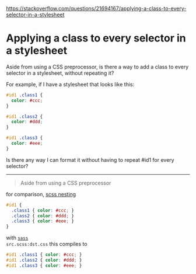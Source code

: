 https://stackoverflow.com/questions/21694167/applying-a-class-to-every-selector-in-a-stylesheet

# Applying a class to every selector in a stylesheet

Aside from using a CSS preprocessor, is there a way to add a class to every selector in a stylesheet, without repeating it?

For example, if I have a stylesheet that looks like this:

```css
#id1 .class1 {
  color: #ccc;
}

#id1 .class2 {
  color: #ddd;
}

#id1 .class3 {
  color: #eee;
}
```

Is there any way I can format it without having to repeat #id1 for every selector?

---

> Aside from using a CSS preprocessor

for comparison, [scss nesting](https://sass-lang.com/guide/#nesting)

```scss
#id1 {
  .class1 { color: #ccc; }
  .class2 { color: #ddd; }
  .class3 { color: #eee; }
}
```

with <code>[sass](https://github.com/sass/dart-sass) src.scss:dst.css</code> this compiles to

```css
#id1 .class1 { color: #ccc; }
#id1 .class2 { color: #ddd; }
#id1 .class3 { color: #eee; }
```

